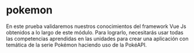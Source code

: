# pokemon
En este prueba validaremos nuestros conocimientos del framework Vue Js obtenidos a lo largo de este módulo. Para lograrlo, necesitarás usar todas las competencias aprendidas en las unidades para crear una aplicación con temática de la serie Pokémon haciendo uso de la PokéAPI.
